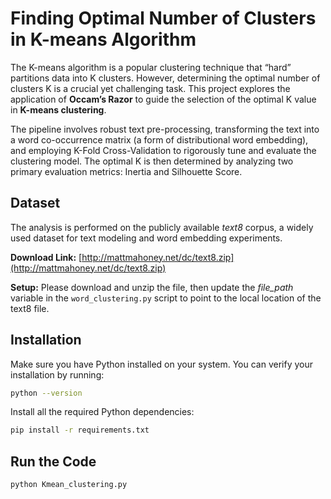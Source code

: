 # Finding Optimal Number of Clusters in K-means Algorithm

The K-means algorithm is a popular clustering technique that “hard” partitions data
into K clusters. However, determining the optimal number of clusters K is a crucial yet challenging task. This project explores the application of **Occam’s Razor** to guide the selection of the optimal K value in **K-means clustering**.

The pipeline involves robust text pre-processing, transforming the text into a word co-occurrence matrix (a form of distributional word embedding), and employing K-Fold Cross-Validation to rigorously tune and evaluate the clustering model. The optimal K is then determined by analyzing two primary evaluation metrics: Inertia and Silhouette Score.

## Dataset
The analysis is performed on the publicly available *text8* corpus, a widely used dataset for text modeling and word embedding experiments.

**Download Link:** [http://mattmahoney.net/dc/text8.zip](http://mattmahoney.net/dc/text8.zip)

**Setup:** Please download and unzip the file, then update the *file_path* variable in the ```word_clustering.py``` script to point to the local location of the text8 file.

## Installation

Make sure you have Python installed on your system. You can verify your installation by running:
```bash
python --version
```
Install all the required Python dependencies:
```bash
pip install -r requirements.txt
```

## Run the Code
```bash
python Kmean_clustering.py
```
